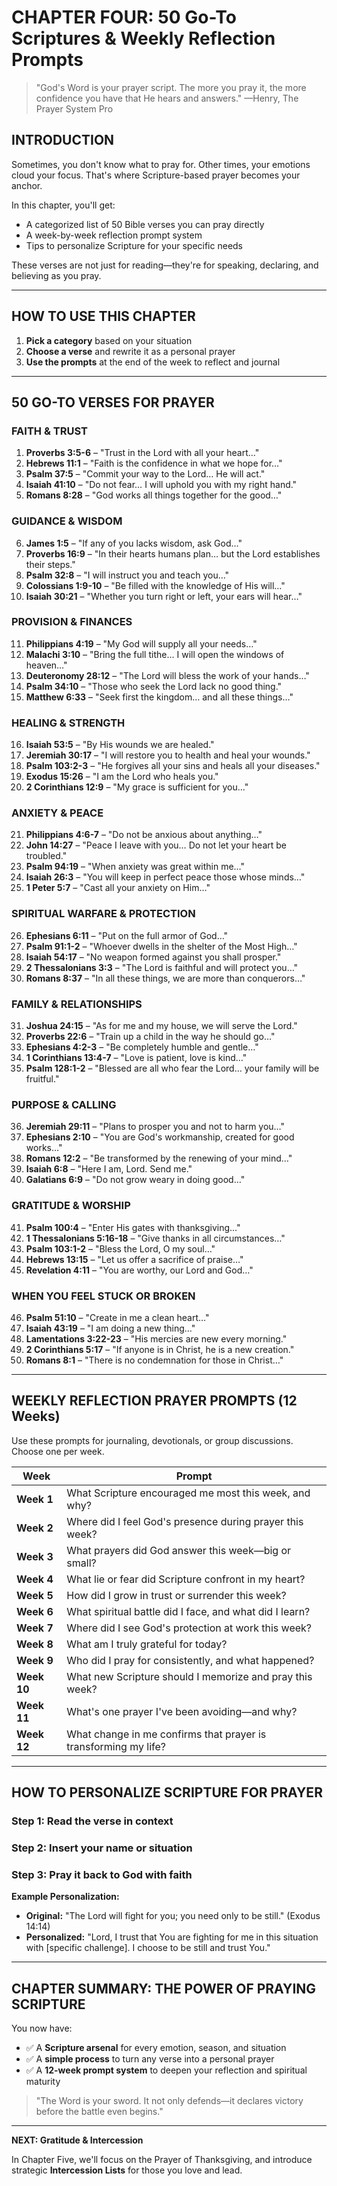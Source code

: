 # CHAPTER FOUR: 50 Go-To Scriptures & Weekly Reflection Prompts

> "God's Word is your prayer script. The more you pray it, the more confidence you have that He hears and answers."
> —Henry, The Prayer System Pro

## INTRODUCTION

Sometimes, you don't know what to pray for. Other times, your emotions cloud your focus. That's where Scripture-based prayer becomes your anchor.

In this chapter, you'll get:

- A categorized list of 50 Bible verses you can pray directly
- A week-by-week reflection prompt system
- Tips to personalize Scripture for your specific needs

These verses are not just for reading—they're for speaking, declaring, and believing as you pray.

---

## HOW TO USE THIS CHAPTER

1. **Pick a category** based on your situation
2. **Choose a verse** and rewrite it as a personal prayer
3. **Use the prompts** at the end of the week to reflect and journal

---

## 50 GO-TO VERSES FOR PRAYER

### FAITH & TRUST

1. **Proverbs 3:5-6** – "Trust in the Lord with all your heart…"
2. **Hebrews 11:1** – "Faith is the confidence in what we hope for…"
3. **Psalm 37:5** – "Commit your way to the Lord… He will act."
4. **Isaiah 41:10** – "Do not fear… I will uphold you with my right hand."
5. **Romans 8:28** – "God works all things together for the good…"

### GUIDANCE & WISDOM

6. **James 1:5** – "If any of you lacks wisdom, ask God…"
7. **Proverbs 16:9** – "In their hearts humans plan… but the Lord establishes their steps."
8. **Psalm 32:8** – "I will instruct you and teach you…"
9. **Colossians 1:9-10** – "Be filled with the knowledge of His will…"
10. **Isaiah 30:21** – "Whether you turn right or left, your ears will hear…"

### PROVISION & FINANCES

11. **Philippians 4:19** – "My God will supply all your needs…"
12. **Malachi 3:10** – "Bring the full tithe… I will open the windows of heaven…"
13. **Deuteronomy 28:12** – "The Lord will bless the work of your hands…"
14. **Psalm 34:10** – "Those who seek the Lord lack no good thing."
15. **Matthew 6:33** – "Seek first the kingdom… and all these things…"

### HEALING & STRENGTH

16. **Isaiah 53:5** – "By His wounds we are healed."
17. **Jeremiah 30:17** – "I will restore you to health and heal your wounds."
18. **Psalm 103:2-3** – "He forgives all your sins and heals all your diseases."
19. **Exodus 15:26** – "I am the Lord who heals you."
20. **2 Corinthians 12:9** – "My grace is sufficient for you…"

### ANXIETY & PEACE

21. **Philippians 4:6-7** – "Do not be anxious about anything…"
22. **John 14:27** – "Peace I leave with you… Do not let your heart be troubled."
23. **Psalm 94:19** – "When anxiety was great within me…"
24. **Isaiah 26:3** – "You will keep in perfect peace those whose minds…"
25. **1 Peter 5:7** – "Cast all your anxiety on Him…"

### SPIRITUAL WARFARE & PROTECTION

26. **Ephesians 6:11** – "Put on the full armor of God…"
27. **Psalm 91:1-2** – "Whoever dwells in the shelter of the Most High…"
28. **Isaiah 54:17** – "No weapon formed against you shall prosper."
29. **2 Thessalonians 3:3** – "The Lord is faithful and will protect you…"
30. **Romans 8:37** – "In all these things, we are more than conquerors…"

### FAMILY & RELATIONSHIPS

31. **Joshua 24:15** – "As for me and my house, we will serve the Lord."
32. **Proverbs 22:6** – "Train up a child in the way he should go…"
33. **Ephesians 4:2-3** – "Be completely humble and gentle…"
34. **1 Corinthians 13:4-7** – "Love is patient, love is kind…"
35. **Psalm 128:1-2** – "Blessed are all who fear the Lord… your family will be fruitful."

### PURPOSE & CALLING

36. **Jeremiah 29:11** – "Plans to prosper you and not to harm you…"
37. **Ephesians 2:10** – "You are God's workmanship, created for good works…"
38. **Romans 12:2** – "Be transformed by the renewing of your mind…"
39. **Isaiah 6:8** – "Here I am, Lord. Send me."
40. **Galatians 6:9** – "Do not grow weary in doing good…"

### GRATITUDE & WORSHIP

41. **Psalm 100:4** – "Enter His gates with thanksgiving…"
42. **1 Thessalonians 5:16-18** – "Give thanks in all circumstances…"
43. **Psalm 103:1-2** – "Bless the Lord, O my soul…"
44. **Hebrews 13:15** – "Let us offer a sacrifice of praise…"
45. **Revelation 4:11** – "You are worthy, our Lord and God…"

### WHEN YOU FEEL STUCK OR BROKEN

46. **Psalm 51:10** – "Create in me a clean heart…"
47. **Isaiah 43:19** – "I am doing a new thing…"
48. **Lamentations 3:22-23** – "His mercies are new every morning."
49. **2 Corinthians 5:17** – "If anyone is in Christ, he is a new creation."
50. **Romans 8:1** – "There is no condemnation for those in Christ…"

---

## WEEKLY REFLECTION PRAYER PROMPTS (12 Weeks)

Use these prompts for journaling, devotionals, or group discussions. Choose one per week.

| Week | Prompt |
|------|--------|
| **Week 1** | What Scripture encouraged me most this week, and why? |
| **Week 2** | Where did I feel God's presence during prayer this week? |
| **Week 3** | What prayers did God answer this week—big or small? |
| **Week 4** | What lie or fear did Scripture confront in my heart? |
| **Week 5** | How did I grow in trust or surrender this week? |
| **Week 6** | What spiritual battle did I face, and what did I learn? |
| **Week 7** | Where did I see God's protection at work this week? |
| **Week 8** | What am I truly grateful for today? |
| **Week 9** | Who did I pray for consistently, and what happened? |
| **Week 10** | What new Scripture should I memorize and pray this week? |
| **Week 11** | What's one prayer I've been avoiding—and why? |
| **Week 12** | What change in me confirms that prayer is transforming my life? |

---

## HOW TO PERSONALIZE SCRIPTURE FOR PRAYER

### Step 1: Read the verse in context
### Step 2: Insert your name or situation
### Step 3: Pray it back to God with faith

**Example Personalization:**
- **Original:** "The Lord will fight for you; you need only to be still." (Exodus 14:14)
- **Personalized:** "Lord, I trust that You are fighting for me in this situation with [specific challenge]. I choose to be still and trust You."

---

## CHAPTER SUMMARY: THE POWER OF PRAYING SCRIPTURE

You now have:

- ✅ A **Scripture arsenal** for every emotion, season, and situation
- ✅ A **simple process** to turn any verse into a personal prayer
- ✅ A **12-week prompt system** to deepen your reflection and spiritual maturity

> "The Word is your sword. It not only defends—it declares victory before the battle even begins."

---

**NEXT: Gratitude & Intercession**

In Chapter Five, we'll focus on the Prayer of Thanksgiving, and introduce strategic **Intercession Lists** for those you love and lead.

